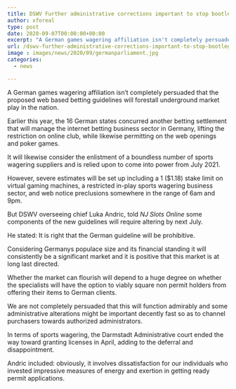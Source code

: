 ```yaml
---
title: DSWV Further administrative corrections important to stop bootleg market play in Germany
author: xforeal 
type: post
date: 2020-09-07T00:00:00+00:00
excerpt: "A German games wagering affiliation isn't completely persuaded that the proposed internet betting guidelines will forestall bootleg market play in the country "
url: /dswv-further-administrative-corrections-important-to-stop-bootleg-market-play-in-germany/
image : images/news/2020/09/germanparliament.jpg
categories:
  - news

---
```

A German games wagering affiliation isn&#8217;t completely persuaded that the proposed web based betting guidelines will forestall underground market play in the nation. 

Earlier this year, the 16 German states concurred another betting settlement that will manage the internet betting business sector in Germany, lifting the restriction on online club, while likewise permitting on the web openings and poker games. 

It will likewise consider the enlistment of a boundless number of sports wagering suppliers and is relied upon to come into power from July 2021. 

However, severe estimates will be set up including a 1 ($1.18) stake limit on virtual gaming machines, a restricted in-play sports wagering business sector, and web notice preclusions somewhere in the range of 6am and 9pm. 

But DSWV overseeing chief Luka Andric, told _NJ Slots Online_ some components of the new guidelines will require altering by next July. 

He stated: It is right that the German guideline will be prohibitive. 

Considering Germanys populace size and its financial standing it will consistently be a significant market and it is positive that this market is at long last directed. 

Whether the market can flourish will depend to a huge degree on whether the specialists will have the option to viably square non permit holders from offering their items to German clients. 

We are not completely persuaded that this will function admirably and some administrative alterations might be important decently fast so as to channel purchasers towards authorized administrators. 

In terms of sports wagering, the Darmstadt Administrative court ended the way toward granting licenses in April, adding to the deferral and disappointment. 

Andric included: obviously, it involves dissatisfaction for our individuals who invested impressive measures of energy and exertion in getting ready permit applications.